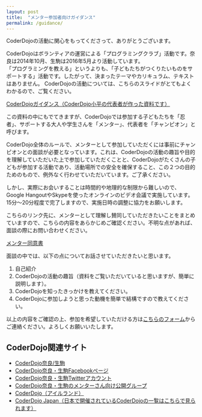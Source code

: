 ```yaml
---
layout: post
title:  "メンター参加者向けガイダンス"
permalink: /guidance/
---
```


CoderDojoの活動に関心をもってくださって、ありがとうございます。

CoderDojoはボランティアの運営による「プログラミングクラブ」活動です。奈良は2014年10月、生駒は2016年5月より活動しています。  
「プログラミングを教える」というよりも、「子どもたちがつくりたいものをサポートする」活動です。したがって、決まったテーマやカリキュラム、テキストはありません。
CoderDojoの活動については、こちらのスライドがとてもよくわかるので、ご覧ください。

[CoderDojoガイダンス（CoderDojo小平の代表者が作った資料です）](http://www.slideshare.net/togazo/coderdojo-introduction-jp)

この資料の中にもでてきますが、CoderDojoでは参加する子どもたちを「忍者」、サポートする大人や学生さんを「メンター」、代表者を「チャンピオン」と呼びます。

CoderDojo全体のルールで、メンターとして参加していただくには事前にチャンピオンとの面談が必要となっています。これは、CoderDojoの活動の趣旨や目的を理解していただいた上で参加していただくことと、CoderDojoがたくさんの子どもが参加する活動であり、活動場所での安全を確保すること、この２つの目的ためのもので、例外なく行わせていただいています。ご了承ください。

しかし、実際にお会いすることは時間的や地理的な制限から難しいので、Google HangoutやSkypeを使ったオンラインのビデオ会議で実施しています。15分〜20分程度で完了しますので、実施日時の調整に協力をお願いします。

こちらのリンク先に、メンターとして理解し賛同していただきたいことをまとめていますので、こちらの内容をあらかじめご確認ください。不明な点があれば、面談の際にお問い合わせください。

[メンター同意書](https://github.com/coderdojo-nara-ikoma/document/blob/master/MentorAgreement.md)

面談の中では、以下の点についてお話させていただきたいと思います。

1. 自己紹介
1. CoderDojoの活動の趣旨（資料をご覧いただいていると思いますが、簡単に説明します）。
1. CoderDojoを知ったきっかけを教えてください。
1. CoderDojoに参加しようと思った動機を簡単で結構ですので教えてください。

以上の内容をご確認の上、参加を希望していただける方は[こちらのフォーム](https://docs.google.com/forms/d/e/1FAIpQLSe-jYF2vMdsfK-8EU_VHB3WiHUjU5Edytf90g8h8avQFuuTsg/viewform)からご連絡ください。よろしくお願いいたします。

## CoderDojo関連サイト

- [CoderDojo奈良/生駒](https://coderdojo-nara-ikoma.connpass.com/)
- [CoderDojo奈良・生駒Facebookページ](https://www.facebook.com/CoderDojoNara/)
- [CoderDojo奈良・生駒Twitterアカウント](https://twitter.com/CoderDojonara)
- [CoderDojo奈良・生駒のメンターさん向け公開グループ](https://www.facebook.com/groups/CoderDojoNara/)
- [CoderDojo（アイルランド）](http://www.coderdojo.com/)
- [CoderDojo Japan（日本で開催されているCoderDojoの一覧はこちらで見られます）](http://www.coderdojo.jp/)
